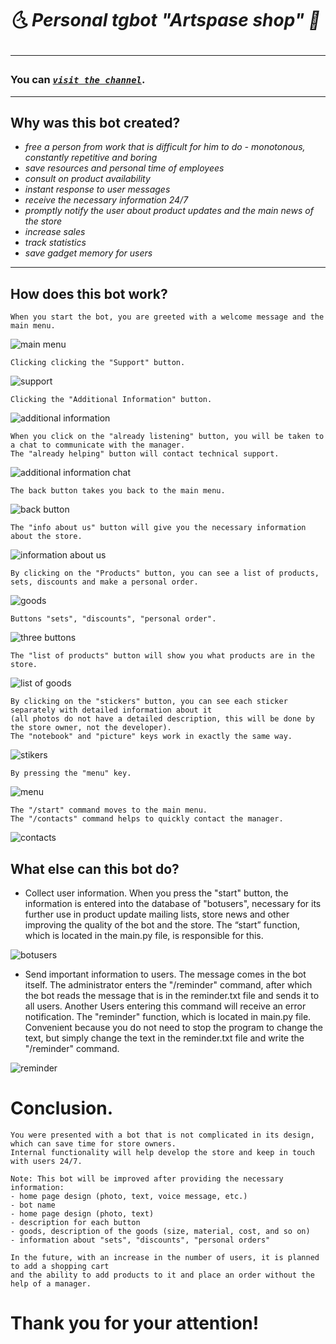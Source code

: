 # __🌜 Personal tgbot "Artspase shop_" 🌠_ <hr>

### You can [_`visit the channel`_](https://t.me/artspase_shop_bot). <hr>

## Why was this bot created?
* _free a person from work that is difficult for him to do - monotonous, constantly repetitive and boring_ 
* _save resources and personal time of employees_
* _consult on product availability_
* _instant response to user messages_
* _receive the necessary information 24/7_
* _promptly notify the user about product updates and the main news of the store_
* _increase sales_ 
* _track statistics_
* _save gadget memory for users_
<hr>

## How does this bot work?
    When you start the bot, you are greeted with a welcome message and the main menu.

![main menu](https://github.com/shancuha15/python_tgbot_shop/blob/main/readme%20photo/main%20menu.png)

    Clicking clicking the "Support" button.

![support](https://github.com/shancuha15/python_tgbot_shop/blob/main/readme%20photo/support.png)

    Clicking the "Additional Information" button.

![additional information](https://github.com/shancuha15/python_tgbot_shop/blob/main/readme%20photo/additional%20Information.png)

    When you click on the "already listening" button, you will be taken to a chat to communicate with the manager. 
    The "already helping" button will contact technical support.

![additional information chat](https://github.com/shancuha15/python_tgbot_shop/blob/main/readme%20photo/additional%20information%20chat.png)

    The back button takes you back to the main menu.

![back button](https://github.com/shancuha15/python_tgbot_shop/blob/main/readme%20photo/back%20button.png)

    The "info about us" button will give you the necessary information about the store.

![information about us](https://github.com/shancuha15/python_tgbot_shop/blob/main/readme%20photo/information%20about%20us.png)

    By clicking on the "Products" button, you can see a list of products, sets, discounts and make a personal order.

![goods](https://github.com/shancuha15/python_tgbot_shop/blob/main/readme%20photo/goods.png)

    Buttons "sets", "discounts", "personal order".

![three buttons](https://github.com/shancuha15/python_tgbot_shop/blob/main/readme%20photo/three%20buttons.png)

    The "list of products" button will show you what products are in the store.

![list of goods](https://github.com/shancuha15/python_tgbot_shop/blob/main/readme%20photo/list%20of%20goods.png)

    By clicking on the "stickers" button, you can see each sticker separately with detailed information about it
    (all photos do not have a detailed description, this will be done by the store owner, not the developer).
    The "notebook" and "picture" keys work in exactly the same way.

![stikers](https://github.com/shancuha15/python_tgbot_shop/blob/main/readme%20photo/stickers.png)

    By pressing the "menu" key.

![menu](https://github.com/shancuha15/python_tgbot_shop/blob/main/readme%20photo/menu.png)

    The "/start" command moves to the main menu.
    The "/contacts" command helps to quickly contact the manager.

![contacts](https://github.com/shancuha15/python_tgbot_shop/blob/main/readme%20photo/contacts.png)

## What else can this bot do?

- Collect user information. When you press the "start" button, the information is entered into the database of "botusers",
necessary for its further use in product update mailing lists, store news and other improving the quality of the bot and the store. 
The “start” function, which is located in the main.py file, is responsible for this.

![botusers](https://github.com/shancuha15/python_tgbot_shop/blob/main/readme%20photo/botusers.png)

- Send important information to users. The message comes in the bot itself. The administrator enters the "/reminder" command,
after which the bot reads the message that is in the reminder.txt file and sends it to all users. Another
Users entering this command will receive an error notification. The "reminder" function, which is located in
main.py file. Convenient because you do not need to stop the program to change the text, but simply change the text
in the reminder.txt file and write the "/reminder" command.

![reminder](https://github.com/shancuha15/python_tgbot_shop/blob/main/readme%20photo/reminder.png)

# Conclusion.

    You were presented with a bot that is not complicated in its design, which can save time for store owners.
    Internal functionality will help develop the store and keep in touch with users 24/7.

    Note: This bot will be improved after providing the necessary information: 
    - home page design (photo, text, voice message, etc.)
    - bot name
    - home page design (photo, text)
    - description for each button
    - goods, description of the goods (size, material, cost, and so on)
    - information about "sets", "discounts", "personal orders"
 
    In the future, with an increase in the number of users, it is planned to add a shopping cart 
    and the ability to add products to it and place an order without the help of a manager.
    

# Thank you for your attention!
